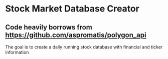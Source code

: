 # Stock Market Database Creator
## Code heavily borrows from https://github.com/aspromatis/polygon_api

The goal is to create a daily running stock database with financial and ticker information